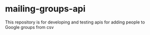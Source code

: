 # mailing-groups-api
This repository is for developing and testing apis for adding people to Google groups from csv
